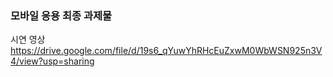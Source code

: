 ### 모바일 응용 최종 과제물

시연 영상
https://drive.google.com/file/d/19s6_qYuwYhRHcEuZxwM0WbWSN925n3V4/view?usp=sharing
